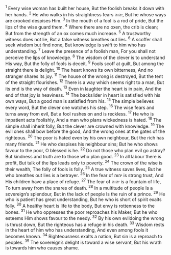 <sup>1</sup> Every wise woman has built her house, But the foolish breaks it down with her hands.
<sup>2</sup> He who walks in his straightness fears יהוה, But he whose ways are crooked despises Him.
<sup>3</sup> In the mouth of a fool is a rod of pride, But the lips of the wise guard them.
<sup>4</sup> Where there are no oxen, the crib is clean; But from the strength of an ox comes much increase.
<sup>5</sup> A trustworthy witness does not lie, But a false witness breathes out lies.
<sup>6</sup> A scoffer shall seek wisdom but find none, But knowledge is swift to him who has understanding.
<sup>7</sup> Leave the presence of a foolish man, For you shall not perceive the lips of knowledge.
<sup>8</sup> The wisdom of the clever is to understand His way, But the folly of fools is deceit.
<sup>9</sup> Fools scoff at guilt, But among the straight there is delight.
<sup>10</sup> The heart knows its own bitterness, And no stranger shares its joy.
<sup>11</sup> The house of the wrong is destroyed, But the tent of the straight flourishes.
<sup>12</sup> There is a way which seems right to a man, But its end is the way of death.
<sup>13</sup> Even in laughter the heart is in pain, And the end of that joy is heaviness.
<sup>14</sup> The backslider in heart is satisfied with his own ways, But a good man is satisfied from his.
<sup>15</sup> The simple believes every word, But the clever one watches his step.
<sup>16</sup> The wise fears and turns away from evil, But a fool rushes on and is reckless.
<sup>17</sup> He who is impatient acts foolishly, And a man who plans wickedness is hated.
<sup>18</sup> The simple shall inherit folly, But the clever are crowned with knowledge.
<sup>19</sup> The evil ones shall bow before the good, And the wrong ones at the gates of the righteous.
<sup>20</sup> The poor is hated even by his own neighbour, But the rich has many friends.
<sup>21</sup> He who despises his neighbour sins; But he who shows favour to the poor, O blessed is he.
<sup>22</sup> Do not those who plan evil go astray? But kindness and truth are to those who plan good.
<sup>23</sup> In all labour there is profit, But talk of the lips leads only to poverty.
<sup>24</sup> The crown of the wise is their wealth, The folly of fools is folly.
<sup>25</sup> A true witness saves lives, But he who breathes out lies is a betrayer.
<sup>26</sup> In the fear of יהוה is strong trust, And His children have a place of refuge.
<sup>27</sup> The fear of יהוה is a fountain of life, To turn away from the snares of death.
<sup>28</sup> In a multitude of people Is a sovereign’s splendour, But in the lack of people Is the ruin of a prince.
<sup>29</sup> He who is patient has great understanding, But he who is short of spirit exalts folly.
<sup>30</sup> A healthy heart is life to the body, But envy is rottenness to the bones.
<sup>31</sup> He who oppresses the poor reproaches his Maker, But he who esteems Him shows favour to the needy.
<sup>32</sup> By his own evildoing the wrong is thrust down, But the righteous has a refuge in his death.
<sup>33</sup> Wisdom rests in the heart of him who has understanding, And even among fools it becomes known.
<sup>34</sup> Righteousness exalts a nation, But sin is a reproach to peoples.
<sup>35</sup> The sovereign’s delight is toward a wise servant, But his wrath is towards him who causes shame.
